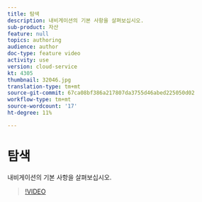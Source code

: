 ```yaml
---
title: 탐색
description: 내비게이션의 기본 사항을 살펴보십시오.
sub-product: 자산
feature: null
topics: authoring
audience: author
doc-type: feature video
activity: use
version: cloud-service
kt: 4305
thumbnail: 32046.jpg
translation-type: tm+mt
source-git-commit: 67ca08bf386a217807da3755d46abed225050d02
workflow-type: tm+mt
source-wordcount: '17'
ht-degree: 11%

---
```



# 탐색

내비게이션의 기본 사항을 살펴보십시오.

>[!VIDEO](https://video.tv.adobe.com/v/32046/?quality=12&learn=on&hidetitle=true)